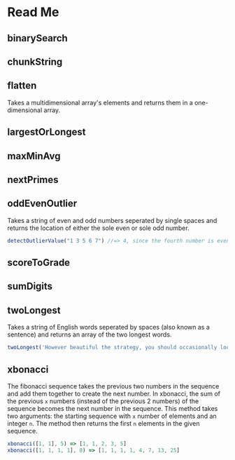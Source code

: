 # Read Me

binarySearch
---------------------

chunkString
---------------------

flatten
---------------------

Takes a multidimensional array's elements and returns them in a one-dimensional array.


largestOrLongest
---------------------

maxMinAvg
---------------------

nextPrimes
---------------------

oddEvenOutlier
---------------------

Takes a string of even and odd numbers seperated by single spaces and returns the location of either the sole even or sole odd number.

```javascript
detectOutlierValue("1 3 5 6 7") //=> 4, since the fourth number is even while the rest are odd.
```

scoreToGrade
---------------------


sumDigits
---------------------

twoLongest
---------------------
Takes a string of English words seperated by spaces (also known as a sentence) and returns an array of the two longest words.

```javascript
twoLongest('However beautiful the strategy, you should occasionally look at the results.') //=> [ 'occasionally', 'strategy,' ]
```

xbonacci
---------------------

The fibonacci sequence takes the previous two numbers in the sequence and add them together to create the next number.  In xbonacci, the sum of the previous `x` numbers (instead of the previous 2 numbers) of the sequence becomes the next number in the sequence.  This method takes two arguments: the starting sequence with `x` number of elements and an integer `n`. The method then returns the first `n` elements in the given sequence.

```javascript
xbonacci([1, 1], 5) => [1, 1, 2, 3, 5]
xbonacci([1, 1, 1, 1], 8) => [1, 1, 1, 1, 4, 7, 13, 25]
```


